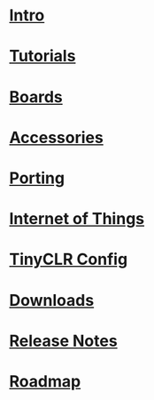 # [Intro](intro.md)
# [Tutorials](tutorials/toc.md)
# [Boards](boards/toc.md)
# [Accessories](accessories/toc.md)
# [Porting](porting/toc.md)
# [Internet of Things](internetofthings.md)
# [TinyCLR Config](tinyclr_config.md)
# [Downloads](downloads.md)
# [Release Notes](release_notes.md)
# [Roadmap](roadmap.md)
